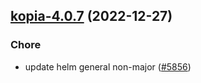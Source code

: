 

## [kopia-4.0.7](https://github.com/truecharts/charts/compare/kopia-4.0.6...kopia-4.0.7) (2022-12-27)

### Chore

- update helm general non-major ([#5856](https://github.com/truecharts/charts/issues/5856))
  
  